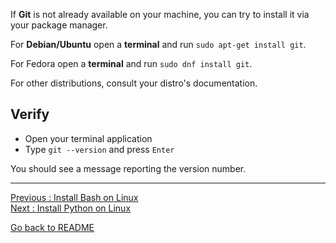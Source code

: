 If **Git** is not already available on your machine, you can try to install it via your package manager. 

For **Debian/Ubuntu** open a **terminal** and run `sudo apt-get install git`. 

For Fedora open a **terminal** and run `sudo dnf install git`.  

For other distributions, consult your distro's documentation.

## Verify

- Open your terminal application  
- Type `git --version` and press `Enter`

You should see a message reporting the version number.

________________________

[Previous : Install Bash on Linux](Install-Bash-on-Linux)  
[Next     : Install Python on Linux](Install-Python-on-Linux)  

[Go back to README](README)